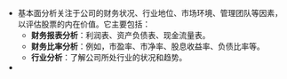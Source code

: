 - 基本面分析关注于公司的财务状况、行业地位、市场环境、管理团队等因素，以评估股票的内在价值。它主要包括：
	- **财务报表分析**：利润表、资产负债表、现金流量表。
	- **财务比率分析**：例如，市盈率、市净率、股息收益率、负债比率等。
	- **行业分析**：了解公司所处行业的状况和趋势。
-